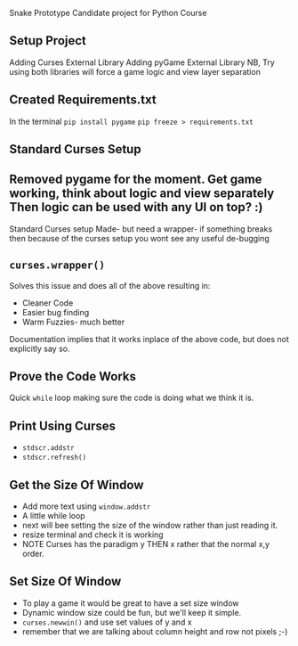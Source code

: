 Snake Prototype
Candidate project for Python Course

## Setup Project
Adding Curses External Library
Adding pyGame External Library
NB, Try using both libraries will force a game logic and view layer separation

## Created Requirements.txt
In the terminal `pip install pygame`
`pip freeze > requirements.txt`

## Standard Curses Setup
Removed pygame for the moment.
Get game working, think about logic and view separately
Then logic can be used with any UI on top? :)
---
Standard Curses setup Made-
    but need a wrapper-
    if something breaks then because of the curses setup you wont see any useful de-bugging

## `curses.wrapper()`
Solves this issue and does all of the above resulting in:
+ Cleaner Code
+ Easier bug finding
+ Warm Fuzzies- much better

Documentation implies that it works inplace of the above code, but does not explicitly say so.

## Prove the Code Works
Quick `while` loop making sure the code is doing what we think it is.

## Print Using Curses

+ `stdscr.addstr`
+ `stdscr.refresh()`

## Get the Size Of Window

+ Add more text using `window.addstr`
+ A little while loop
+ next will bee setting the size of the window rather than just reading it.
+ resize terminal and check it is working
+ NOTE Curses has the paradigm y THEN x rather that the normal x,y order.

## Set Size Of Window

+ To play a game it would be great to have a set size window
+ Dynamic window size could be fun, but we'll keep it simple.
+ `curses.newwin()` and use set values of y and x
+ remember that we are talking about column height and row not pixels ;-)

